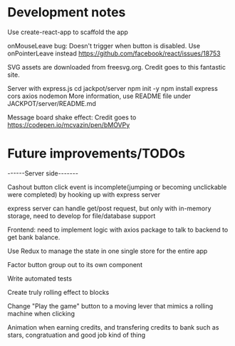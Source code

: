 # Development notes

Use create-react-app to scaffold the app

onMouseLeave bug: Doesn't trigger when button is disabled. Use onPointerLeave instead
https://github.com/facebook/react/issues/18753

SVG assets are downloaded from freesvg.org. Credit goes to this fantastic site.

Server with express.js
cd jackpot/server
npm init -y
npm install express cors axios nodemon
More information, use README file under JACKPOT/server/README.md

Message board shake effect: Credit goes to https://codepen.io/mcvazin/pen/bMOVPy

# Future improvements/TODOs

------Server side-------

Cashout button click event is incomplete(jumping or becoming unclickable were completed) by hooking up with express server

express server can handle get/post request, but only with in-memory storage, need to develop for file/database support

Frontend: need to implement logic with axios package to talk to backend to get bank balance.

Use Redux to manage the state in one single store for the entire app

Factor button group out to its own component

Write automated tests

Create truly rolling effect to blocks

Change "Play the game" button to a moving lever that mimics a rolling machine when clicking

Animation when earning credits, and transfering credits to bank such as stars, congratuation and good job kind of thing
